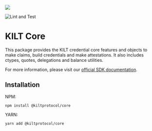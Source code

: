 [![](https://user-images.githubusercontent.com/39338561/122415864-8d6a7c00-cf88-11eb-846f-a98a936f88da.png)
](https://kilt.io)

![Lint and Test](https://github.com/KILTprotocol/sdk-js/workflows/Lint%20and%20Test/badge.svg)

# KILT Core

This package provides the KILT credential core features and objects to make claims, build credentials and make attestations.
It also includes ctypes, quotes, delegations and balance utilities.

For more information, please visit our [official SDK documentation](https://docs.kilt.io/docs/sdk/introduction).

## Installation

NPM:

```
npm install @kiltprotocol/core
```

YARN:

```
yarn add @kiltprotocol/core
```
